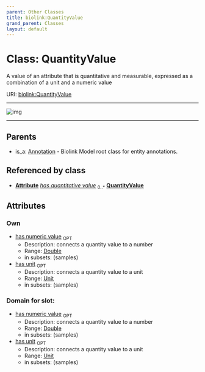 ```yaml
---
parent: Other Classes
title: biolink:QuantityValue
grand_parent: Classes
layout: default
---
```


# Class: QuantityValue


A value of an attribute that is quantitative and measurable, expressed as a combination of a unit and a numeric value

URI: [biolink:QuantityValue](https://w3id.org/biolink/vocab/QuantityValue)


---

![img](http://yuml.me/diagram/nofunky;dir:TB/class/[Attribute]++-%20has%20quantitative%20value%200..%2A%3E[QuantityValue%7Chas_unit:unit%20%3F;has_numeric_value:double%20%3F],[Annotation]%5E-[QuantityValue],[Attribute],[Annotation])

---


## Parents

 *  is_a: [Annotation](Annotation.md) - Biolink Model root class for entity annotations.

## Referenced by class

 *  **[Attribute](Attribute.md)** *[has quantitative value](has_quantitative_value.md)*  <sub>0..\*</sub>  **[QuantityValue](QuantityValue.md)**

## Attributes


### Own

 * [has numeric value](has_numeric_value.md)  <sub>OPT</sub>
     * Description: connects a quantity value to a number
     * Range: [Double](types/Double.md)
     * in subsets: (samples)
 * [has unit](has_unit.md)  <sub>OPT</sub>
     * Description: connects a quantity value to a unit
     * Range: [Unit](types/Unit.md)
     * in subsets: (samples)

### Domain for slot:

 * [has numeric value](has_numeric_value.md)  <sub>OPT</sub>
     * Description: connects a quantity value to a number
     * Range: [Double](types/Double.md)
     * in subsets: (samples)
 * [has unit](has_unit.md)  <sub>OPT</sub>
     * Description: connects a quantity value to a unit
     * Range: [Unit](types/Unit.md)
     * in subsets: (samples)
